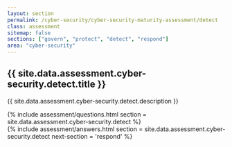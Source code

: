 ```yaml
---
layout: section
permalink: /cyber-security/cyber-security-maturity-assessment/detect
class: assessment
sitemap: false
sections: ["govern", "protect", "detect", "respond"]
area: "cyber-security"
---
```


<div class="card-body pb-0 pt-5 bg-blue-100 px-4 px-sm-5">
  <h2 class="card-title fw-semibold pb-2">{{ site.data.assessment.cyber-security.detect.title }}</h2>
  <p class="card-text pb-4">{{ site.data.assessment.cyber-security.detect.description }}</p>
  {% include assessment/questions.html section = site.data.assessment.cyber-security.detect %}
</div>
<div class="card-body pt-0 px-4 px-sm-5 pb-5">
  {% include assessment/answers.html section = site.data.assessment.cyber-security.detect next-section = 'respond' %}
</div>